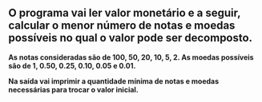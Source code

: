 ## O programa vai ler valor monetário e a seguir, calcular o menor número de notas e moedas possíveis no qual o valor pode ser decomposto. 

**As notas consideradas são de 100, 50, 20, 10, 5, 2. As moedas possíveis são de 1, 0.50, 0.25, 0.10, 0.05 e 0.01.**

**Na saída vai imprimir a quantidade mínima de notas e moedas necessárias para trocar o valor inicial.**